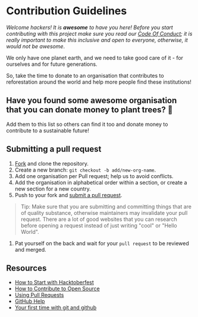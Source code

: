 # Contribution Guidelines

_Welcome hackers! It is **awesome** to have you here! Before you start contributing with this project make sure you read our [Code Of Conduct](https://github.com/OtacilioN/awesome-hacktoberfest-plant-a-tree/blob/master/CODE_OF_CONDUCT.md); it is really important to make this inclusive and open to everyone, otherwise, it would not be awesome_.

We only have one planet earth, and we need to take good care of it - for ourselves and for future generations. 

So, take the time to donate to an organisation that contributes to reforestation around the world and help more people find these institutions!

## Have you found some awesome organisation that you can donate money to plant trees? 🌱

Add them to this list so others can find it too and donate money to contribute to a sustainable future!

## Submitting a pull request

1. [Fork](https://github.com/OtacilioN/awesome-hacktoberfest-plant-a-tree/fork) and clone the repository.
1. Create a new branch: `git checkout -b add/new-org-name`.
1. Add one organisation per Pull request; help us to avoid conflicts.
1. Add the organisation in alphabetical order within a section, or create a new section for a new country.
1. Push to your fork and [submit a pull request](https://github.com/OtacilioN/awesome-hacktoberfest-plant-a-tree/compare).
> Tip: Make sure that you are submitting and committing things that are of quality substance, otherwise maintainers may invalidate your pull request.
> There are a lot of good websites that you can research before opening a request instead of just writing "cool" or "Hello World".
1. Pat yourself on the back and wait for your `pull request` to be reviewed and merged.

## Resources

- [How to Start with Hacktoberfest](https://www.youtube.com/watch?v=4RvIFvmZA3o)
- [How to Contribute to Open Source](https://opensource.guide/how-to-contribute/)
- [Using Pull Requests](https://help.github.com/articles/about-pull-requests/)
- [GitHub Help](https://help.github.com)
- [Your first time with git and github](https://kbroman.org/github_tutorial/pages/first_time.html)
